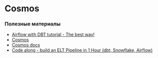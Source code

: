 # Cosmos

### Полезные материалы
- [Airflow with DBT tutorial - The best way!](https://youtu.be/MhCuxTDlVkE?si=5UApFDSIvGb0vTWu)
- [Cosmos](https://robust-dinosaur-2ef.notion.site/Cosmos-1017615a1b9041e5827be017d4fd574b)
- [Cosmos docs](https://astronomer.github.io/astronomer-cosmos/index.html)
- [Code along - build an ELT Pipeline in 1 Hour (dbt, Snowflake, Airflow)](https://youtu.be/OLXkGB7krGo?si=_lFD93LzlV4AgtIA)